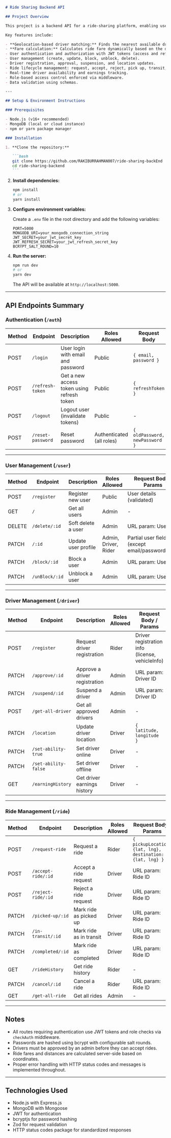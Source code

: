````markdown
# Ride Sharing Backend API

## Project Overview

This project is a backend API for a ride-sharing platform, enabling users to register, login, request rides, and drivers to manage ride requests. It supports role-based access control with different roles such as Rider, Driver, and Admin.

Key features include:

- **Geolocation-based driver matching:** Finds the nearest available drivers to the rider’s pickup location using geospatial queries.
- **Fare calculation:** Calculates ride fare dynamically based on the distance between pickup and destination locations.
- User authentication and authorization with JWT tokens (access and refresh tokens).
- User management (create, update, block, unblock, delete).
- Driver registration, approval, suspension, and location updates.
- Ride lifecycle management: request, accept, reject, pick up, transit, complete, cancel.
- Real-time driver availability and earnings tracking.
- Role-based access control enforced via middleware.
- Data validation using schemas.

---

## Setup & Environment Instructions

### Prerequisites

- Node.js (v16+ recommended)
- MongoDB (local or cloud instance)
- npm or yarn package manager

### Installation

1. **Clone the repository:**

   ```bash
   git clone https://github.com/RAKIBURRAHMAN007/ride-sharing-backEnd
   cd ride-sharing-backend
   ```
````

2. **Install dependencies:**

   ```bash
   npm install
   # or
   yarn install
   ```

3. **Configure environment variables:**

   Create a `.env` file in the root directory and add the following variables:

   ```
   PORT=5000
   MONGODB_URI=your_mongodb_connection_string
   JWT_SECRET=your_jwt_secret_key
   JWT_REFRESH_SECRET=your_jwt_refresh_secret_key
   BCRYPT_SALT_ROUND=10
   ```

4. **Run the server:**

   ```bash
   npm run dev
   # or
   yarn dev
   ```

   The API will be available at `http://localhost:5000`.

---

## API Endpoints Summary

### Authentication (`/auth`)

| Method | Endpoint          | Description                                | Roles Allowed             | Request Body                   |
| ------ | ----------------- | ------------------------------------------ | ------------------------- | ------------------------------ |
| POST   | `/login`          | User login with email and password         | Public                    | `{ email, password }`          |
| POST   | `/refresh-token`  | Get a new access token using refresh token | Public                    | `{ refreshToken }`             |
| POST   | `/logout`         | Logout user (invalidate tokens)            | Public                    | -                              |
| POST   | `/reset-password` | Reset password                             | Authenticated (all roles) | `{ oldPassword, newPassword }` |

---

### User Management (`/user`)

| Method | Endpoint       | Description         | Roles Allowed        | Request Body / Params                            |
| ------ | -------------- | ------------------- | -------------------- | ------------------------------------------------ |
| POST   | `/register`    | Register new user   | Public               | User details (validated)                         |
| GET    | `/`            | Get all users       | Admin                | -                                                |
| DELETE | `/delete/:id`  | Soft delete a user  | Admin                | URL param: User ID                               |
| PATCH  | `/:id`         | Update user profile | Admin, Driver, Rider | Partial user fields (except email/password/role) |
| PATCH  | `/block/:id`   | Block a user        | Admin                | URL param: User ID                               |
| PATCH  | `/unBlock/:id` | Unblock a user      | Admin                | URL param: User ID                               |

---

### Driver Management (`/driver`)

| Method | Endpoint             | Description                   | Roles Allowed | Request Body / Params                           |
| ------ | -------------------- | ----------------------------- | ------------- | ----------------------------------------------- |
| POST   | `/register`          | Request driver registration   | Rider         | Driver registration info (license, vehicleInfo) |
| PATCH  | `/approve/:id`       | Approve a driver registration | Admin         | URL param: Driver ID                            |
| PATCH  | `/suspend/:id`       | Suspend a driver              | Admin         | URL param: Driver ID                            |
| POST   | `/get-all-driver`    | Get all approved drivers      | Admin         | -                                               |
| PATCH  | `/location`          | Update driver location        | Driver        | `{ latitude, longitude }`                       |
| PATCH  | `/set-ability-true`  | Set driver online             | Driver        | -                                               |
| PATCH  | `/set-ability-false` | Set driver offline            | Driver        | -                                               |
| GET    | `/earningHistory`    | Get driver earnings history   | Driver        | -                                               |

---

### Ride Management (`/ride`)

| Method | Endpoint           | Description             | Roles Allowed | Request Body / Params                                     |
| ------ | ------------------ | ----------------------- | ------------- | --------------------------------------------------------- |
| POST   | `/request-ride`    | Request a ride          | Rider         | `{ pickupLocation: {lat, lng}, destination: {lat, lng} }` |
| POST   | `/accept-ride/:id` | Accept a ride request   | Driver        | URL param: Ride ID                                        |
| POST   | `/reject-ride/:id` | Reject a ride request   | Driver        | URL param: Ride ID                                        |
| PATCH  | `/picked-up/:id`   | Mark ride as picked up  | Driver        | URL param: Ride ID                                        |
| PATCH  | `/in-transit/:id`  | Mark ride as in transit | Driver        | URL param: Ride ID                                        |
| PATCH  | `/completed/:id`   | Mark ride as completed  | Driver        | URL param: Ride ID                                        |
| GET    | `/rideHistory`     | Get ride history        | Rider         | -                                                         |
| PATCH  | `/cancel/:id`      | Cancel a ride           | Rider         | URL param: Ride ID                                        |
| GET    | `/get-all-ride`    | Get all rides           | Admin         | -                                                         |

---

## Notes

- All routes requiring authentication use JWT tokens and role checks via `checkAuth` middleware.
- Passwords are hashed using bcrypt with configurable salt rounds.
- Drivers must be approved by an admin before they can accept rides.
- Ride fares and distances are calculated server-side based on coordinates.
- Proper error handling with HTTP status codes and messages is implemented throughout.

---

## Technologies Used

- Node.js with Express.js
- MongoDB with Mongoose
- JWT for authentication
- bcryptjs for password hashing
- Zod for request validation
- HTTP status codes package for standardized responses
